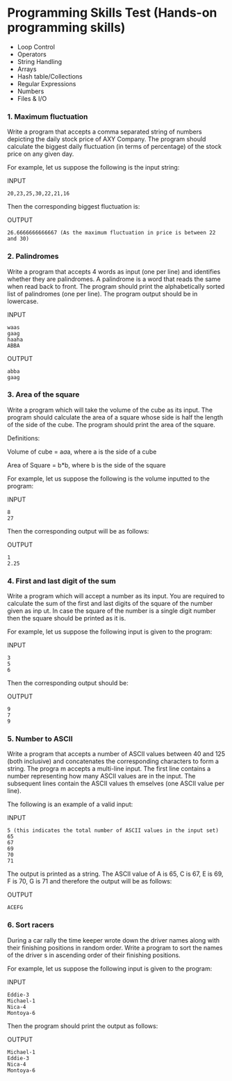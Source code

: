 Programming Skills Test (Hands-on programming skills)
=============

* Loop Control
* Operators
* String Handling
* Arrays
* Hash table/Collections
* Regular Expressions
* Numbers
* Files & I/O

### 1. Maximum fluctuation
  
  Write a program that accepts a comma separated string of numbers depicting the daily stock price of AXY Company. The program should calculate the biggest daily fluctuation (in terms of percentage) of the stock price on any given day.

  For example, let us suppose the following is the input string:

  INPUT
  
    20,23,25,30,22,21,16

  Then the corresponding biggest fluctuation is:

  OUTPUT
  
    26.6666666666667 (As the maximum fluctuation in price is between 22 and 30)

### 2. Palindromes

  Write a program that accepts 4 words as input (one per line) and identifies whether they are palindromes. A palindrome is a word that reads the same when read back to front. The program should print the alphabetically sorted list of palindromes (one per line). The program output should be in lowercase.
  
  INPUT

    waas
    gaag
    haaha
    ABBA

  OUTPUT

    abba
    gaag
    
### 3. Area of the square

Write a program which will take the volume of the cube as its input. The program should calculate the area of a square whose side is half the length of the side of 
the cube. The program should print the area of the square. 

Definitions:

Volume of cube = a*a*a, where a is the side of a cube

Area of Square = b*b, where b is the side of the square

For example, let us suppose the following is the volume inputted to the program:

  INPUT
  
    8
    27

Then the corresponding output will be as follows:

  OUTPUT

    1
    2.25

### 4. First and last digit of the sum

Write a program which will accept a number as its input. You are required to calculate the sum of the first and last digits of the square of the number given as inp
ut. In case the square of the number is a single digit number then the square should be printed as it is.

For example, let us suppose the following input is given to the program:

  INPUT

    3
    5
    6

Then the corresponding output should be:

  OUTPUT

    9
    7
    9
    
### 5. Number to ASCII

Write a program that accepts a number of ASCII values between 40 and 125 (both inclusive) and concatenates the corresponding characters to form a string. The progra
m accepts a multi-line input. The first line contains a number representing how many ASCII values are in the input. The subsequent lines contain the ASCII values th
emselves (one ASCII value per line).


The following is an example of a valid input:

INPUT

    5 (this indicates the total number of ASCII values in the input set)
    65
    67
    69
    70
    71

The output is printed as a string. The ASCII value of A is 65, C is 67, E is 69, F is 70, G is 71 and therefore the output will be as follows:

OUTPUT

    ACEFG

### 6. Sort racers

During a car rally the time keeper wrote down the driver names along with their finishing positions in random order. Write a program to sort the names of the driver
s in ascending order of their finishing positions.


For example, let us suppose the following input is given to the program:

INPUT

    Eddie-3
    Michael-1
    Nica-4
    Montoya-6

Then the program should print the output as follows:

OUTPUT

    Michael-1
    Eddie-3
    Nica-4
    Montoya-6
